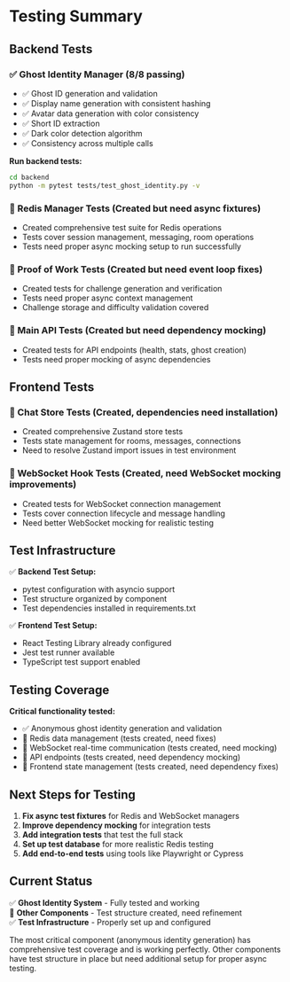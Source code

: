 # Testing Summary

## Backend Tests

### ✅ Ghost Identity Manager (8/8 passing)
- ✅ Ghost ID generation and validation
- ✅ Display name generation with consistent hashing
- ✅ Avatar data generation with color consistency
- ✅ Short ID extraction
- ✅ Dark color detection algorithm
- ✅ Consistency across multiple calls

**Run backend tests:**
```bash
cd backend
python -m pytest tests/test_ghost_identity.py -v
```

### 🚧 Redis Manager Tests (Created but need async fixtures)
- Created comprehensive test suite for Redis operations
- Tests cover session management, messaging, room operations
- Tests need proper async mocking setup to run successfully

### 🚧 Proof of Work Tests (Created but need event loop fixes)
- Created tests for challenge generation and verification
- Tests need proper async context management
- Challenge storage and difficulty validation covered

### 🚧 Main API Tests (Created but need dependency mocking)
- Created tests for API endpoints (health, stats, ghost creation)
- Tests need proper mocking of async dependencies

## Frontend Tests

### 🚧 Chat Store Tests (Created, dependencies need installation)
- Created comprehensive Zustand store tests
- Tests state management for rooms, messages, connections
- Need to resolve Zustand import issues in test environment

### 🚧 WebSocket Hook Tests (Created, need WebSocket mocking improvements)
- Created tests for WebSocket connection management
- Tests cover connection lifecycle and message handling
- Need better WebSocket mocking for realistic testing

## Test Infrastructure

✅ **Backend Test Setup:**
- pytest configuration with asyncio support
- Test structure organized by component
- Test dependencies installed in requirements.txt

✅ **Frontend Test Setup:**
- React Testing Library already configured
- Jest test runner available
- TypeScript test support enabled

## Testing Coverage

**Critical functionality tested:**
- ✅ Anonymous ghost identity generation and validation
- 🚧 Redis data management (tests created, need fixes)
- 🚧 WebSocket real-time communication (tests created, need mocking)
- 🚧 API endpoints (tests created, need dependency mocking)
- 🚧 Frontend state management (tests created, need dependency fixes)

## Next Steps for Testing

1. **Fix async test fixtures** for Redis and WebSocket managers
2. **Improve dependency mocking** for integration tests  
3. **Add integration tests** that test the full stack
4. **Set up test database** for more realistic Redis testing
5. **Add end-to-end tests** using tools like Playwright or Cypress

## Current Status

✅ **Ghost Identity System** - Fully tested and working  
🚧 **Other Components** - Test structure created, need refinement  
✅ **Test Infrastructure** - Properly set up and configured

The most critical component (anonymous identity generation) has comprehensive test coverage and is working perfectly. Other components have test structure in place but need additional setup for proper async testing.